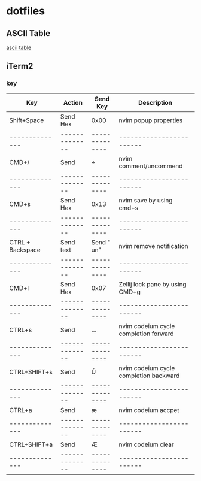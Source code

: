 # dotfiles

## ASCII Table

[ascii table](https://www.physics.udel.edu/~watson/scen103/ascii.html)

## iTerm2

### key

| Key              | Action         | Send Key       | Description                     |
| ---------------- | -------------- | -------------- | ------------------------------- |
| Shift+Space      | Send Hex       | 0x00           | nvim popup properties           |
| --------------   | -------------- | -------------- | ------------------------        |
| CMD+/            | Send           | ÷              | nvim comment/uncommend          |
| --------------   | -------------- | -------------- | ------------------------        |
| CMD+s            | Send Hex       | 0x13           | nvim save by using cmd+s        |
| --------------   | -------------- | -------------- | ------------------------        |
| CTRL + Backspace | Send text      | Send " un"     | nvim remove notification        |
| --------------   | -------------- | -------------- | ------------------------        |
| CMD+l            | Send Hex       | 0x07           | Zellij lock pane by using CMD+g |
| --------------   | -------------- | -------------- | ------------------------        |
| CTRL+s           | Send       |   …         | nvim codeium cycle completion forward |
| --------------   | -------------- | -------------- | ------------------------        |
| CTRL+SHIFT+s           | Send       |   Ú         | nvim codeium cycle completion backward |
| --------------   | -------------- | -------------- | ------------------------        |
| CTRL+a           | Send       |  æ          | nvim codeium accpet |
| --------------   | -------------- | -------------- | ------------------------        |
| CTRL+SHIFT+a          | Send       |  Æ          | nvim codeium clear |
| --------------   | -------------- | -------------- | ------------------------        |
